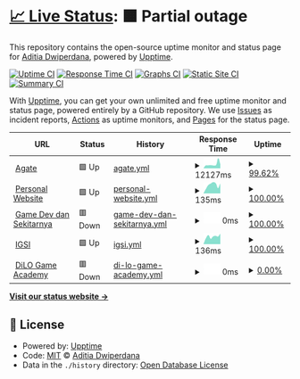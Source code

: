 # [📈 Live Status](https://dwiperdana.github.io/upptime): <!--live status--> **🟧 Partial outage**

This repository contains the open-source uptime monitor and status page for [Aditia Dwiperdana](http://dwiperdana.com), powered by [Upptime](https://github.com/upptime/upptime).

[![Uptime CI](https://github.com/koj-co/upptime/workflows/Uptime%20CI/badge.svg)](https://github.com/koj-co/upptime/actions?query=workflow%3A%22Uptime+CI%22)
[![Response Time CI](https://github.com/koj-co/upptime/workflows/Response%20Time%20CI/badge.svg)](https://github.com/koj-co/upptime/actions?query=workflow%3A%22Response+Time+CI%22)
[![Graphs CI](https://github.com/koj-co/upptime/workflows/Graphs%20CI/badge.svg)](https://github.com/koj-co/upptime/actions?query=workflow%3A%22Graphs+CI%22)
[![Static Site CI](https://github.com/koj-co/upptime/workflows/Static%20Site%20CI/badge.svg)](https://github.com/koj-co/upptime/actions?query=workflow%3A%22Static+Site+CI%22)
[![Summary CI](https://github.com/koj-co/upptime/workflows/Summary%20CI/badge.svg)](https://github.com/koj-co/upptime/actions?query=workflow%3A%22Summary+CI%22)

With [Upptime](https://upptime.js.org), you can get your own unlimited and free uptime monitor and status page, powered entirely by a GitHub repository. We use [Issues](https://github.com/dwiperdana/upptime/issues) as incident reports, [Actions](https://github.com/dwiperdana/upptime/actions) as uptime monitors, and [Pages](https://dwiperdana.github.io/upptime) for the status page.

<!--start: status pages-->
<!-- This summary is generated by Upptime (https://github.com/upptime/upptime) -->
<!-- Do not edit this manually, your changes will be overwritten -->
<!-- prettier-ignore -->
| URL | Status | History | Response Time | Uptime |
| --- | ------ | ------- | ------------- | ------ |
| <img alt="" src="https://icons.duckduckgo.com/ip3/agate.id.ico" height="13"> [Agate](https://agate.id) | 🟩 Up | [agate.yml](https://github.com/dwiperdana/upptime/commits/HEAD/history/agate.yml) | <details><summary><img alt="Response time graph" src="./graphs/agate/response-time-week.png" height="20"> 12127ms</summary><br><a href="https://dwiperdana.github.io/upptime/history/agate"><img alt="Response time 3035" src="https://img.shields.io/endpoint?url=https%3A%2F%2Fraw.githubusercontent.com%2Fdwiperdana%2Fupptime%2FHEAD%2Fapi%2Fagate%2Fresponse-time.json"></a><br><a href="https://dwiperdana.github.io/upptime/history/agate"><img alt="24-hour response time 18323" src="https://img.shields.io/endpoint?url=https%3A%2F%2Fraw.githubusercontent.com%2Fdwiperdana%2Fupptime%2FHEAD%2Fapi%2Fagate%2Fresponse-time-day.json"></a><br><a href="https://dwiperdana.github.io/upptime/history/agate"><img alt="7-day response time 12127" src="https://img.shields.io/endpoint?url=https%3A%2F%2Fraw.githubusercontent.com%2Fdwiperdana%2Fupptime%2FHEAD%2Fapi%2Fagate%2Fresponse-time-week.json"></a><br><a href="https://dwiperdana.github.io/upptime/history/agate"><img alt="30-day response time 6751" src="https://img.shields.io/endpoint?url=https%3A%2F%2Fraw.githubusercontent.com%2Fdwiperdana%2Fupptime%2FHEAD%2Fapi%2Fagate%2Fresponse-time-month.json"></a><br><a href="https://dwiperdana.github.io/upptime/history/agate"><img alt="1-year response time 3144" src="https://img.shields.io/endpoint?url=https%3A%2F%2Fraw.githubusercontent.com%2Fdwiperdana%2Fupptime%2FHEAD%2Fapi%2Fagate%2Fresponse-time-year.json"></a></details> | <details><summary><a href="https://dwiperdana.github.io/upptime/history/agate">99.62%</a></summary><a href="https://dwiperdana.github.io/upptime/history/agate"><img alt="All-time uptime 99.53%" src="https://img.shields.io/endpoint?url=https%3A%2F%2Fraw.githubusercontent.com%2Fdwiperdana%2Fupptime%2FHEAD%2Fapi%2Fagate%2Fuptime.json"></a><br><a href="https://dwiperdana.github.io/upptime/history/agate"><img alt="24-hour uptime 97.37%" src="https://img.shields.io/endpoint?url=https%3A%2F%2Fraw.githubusercontent.com%2Fdwiperdana%2Fupptime%2FHEAD%2Fapi%2Fagate%2Fuptime-day.json"></a><br><a href="https://dwiperdana.github.io/upptime/history/agate"><img alt="7-day uptime 99.62%" src="https://img.shields.io/endpoint?url=https%3A%2F%2Fraw.githubusercontent.com%2Fdwiperdana%2Fupptime%2FHEAD%2Fapi%2Fagate%2Fuptime-week.json"></a><br><a href="https://dwiperdana.github.io/upptime/history/agate"><img alt="30-day uptime 99.91%" src="https://img.shields.io/endpoint?url=https%3A%2F%2Fraw.githubusercontent.com%2Fdwiperdana%2Fupptime%2FHEAD%2Fapi%2Fagate%2Fuptime-month.json"></a><br><a href="https://dwiperdana.github.io/upptime/history/agate"><img alt="1-year uptime 99.99%" src="https://img.shields.io/endpoint?url=https%3A%2F%2Fraw.githubusercontent.com%2Fdwiperdana%2Fupptime%2FHEAD%2Fapi%2Fagate%2Fuptime-year.json"></a></details>
| <img alt="" src="https://icons.duckduckgo.com/ip3/dwiperdana.com.ico" height="13"> [Personal Website](https://dwiperdana.com) | 🟩 Up | [personal-website.yml](https://github.com/dwiperdana/upptime/commits/HEAD/history/personal-website.yml) | <details><summary><img alt="Response time graph" src="./graphs/personal-website/response-time-week.png" height="20"> 135ms</summary><br><a href="https://dwiperdana.github.io/upptime/history/personal-website"><img alt="Response time 146" src="https://img.shields.io/endpoint?url=https%3A%2F%2Fraw.githubusercontent.com%2Fdwiperdana%2Fupptime%2FHEAD%2Fapi%2Fpersonal-website%2Fresponse-time.json"></a><br><a href="https://dwiperdana.github.io/upptime/history/personal-website"><img alt="24-hour response time 157" src="https://img.shields.io/endpoint?url=https%3A%2F%2Fraw.githubusercontent.com%2Fdwiperdana%2Fupptime%2FHEAD%2Fapi%2Fpersonal-website%2Fresponse-time-day.json"></a><br><a href="https://dwiperdana.github.io/upptime/history/personal-website"><img alt="7-day response time 135" src="https://img.shields.io/endpoint?url=https%3A%2F%2Fraw.githubusercontent.com%2Fdwiperdana%2Fupptime%2FHEAD%2Fapi%2Fpersonal-website%2Fresponse-time-week.json"></a><br><a href="https://dwiperdana.github.io/upptime/history/personal-website"><img alt="30-day response time 165" src="https://img.shields.io/endpoint?url=https%3A%2F%2Fraw.githubusercontent.com%2Fdwiperdana%2Fupptime%2FHEAD%2Fapi%2Fpersonal-website%2Fresponse-time-month.json"></a><br><a href="https://dwiperdana.github.io/upptime/history/personal-website"><img alt="1-year response time 149" src="https://img.shields.io/endpoint?url=https%3A%2F%2Fraw.githubusercontent.com%2Fdwiperdana%2Fupptime%2FHEAD%2Fapi%2Fpersonal-website%2Fresponse-time-year.json"></a></details> | <details><summary><a href="https://dwiperdana.github.io/upptime/history/personal-website">100.00%</a></summary><a href="https://dwiperdana.github.io/upptime/history/personal-website"><img alt="All-time uptime 99.99%" src="https://img.shields.io/endpoint?url=https%3A%2F%2Fraw.githubusercontent.com%2Fdwiperdana%2Fupptime%2FHEAD%2Fapi%2Fpersonal-website%2Fuptime.json"></a><br><a href="https://dwiperdana.github.io/upptime/history/personal-website"><img alt="24-hour uptime 100.00%" src="https://img.shields.io/endpoint?url=https%3A%2F%2Fraw.githubusercontent.com%2Fdwiperdana%2Fupptime%2FHEAD%2Fapi%2Fpersonal-website%2Fuptime-day.json"></a><br><a href="https://dwiperdana.github.io/upptime/history/personal-website"><img alt="7-day uptime 100.00%" src="https://img.shields.io/endpoint?url=https%3A%2F%2Fraw.githubusercontent.com%2Fdwiperdana%2Fupptime%2FHEAD%2Fapi%2Fpersonal-website%2Fuptime-week.json"></a><br><a href="https://dwiperdana.github.io/upptime/history/personal-website"><img alt="30-day uptime 100.00%" src="https://img.shields.io/endpoint?url=https%3A%2F%2Fraw.githubusercontent.com%2Fdwiperdana%2Fupptime%2FHEAD%2Fapi%2Fpersonal-website%2Fuptime-month.json"></a><br><a href="https://dwiperdana.github.io/upptime/history/personal-website"><img alt="1-year uptime 100.00%" src="https://img.shields.io/endpoint?url=https%3A%2F%2Fraw.githubusercontent.com%2Fdwiperdana%2Fupptime%2FHEAD%2Fapi%2Fpersonal-website%2Fuptime-year.json"></a></details>
| <img alt="" src="https://icons.duckduckgo.com/ip3/forum.dwiperdana.com.ico" height="13"> [Game Dev dan Sekitarnya](https://forum.dwiperdana.com) | 🟥 Down | [game-dev-dan-sekitarnya.yml](https://github.com/dwiperdana/upptime/commits/HEAD/history/game-dev-dan-sekitarnya.yml) | <details><summary><img alt="Response time graph" src="./graphs/game-dev-dan-sekitarnya/response-time-week.png" height="20"> 0ms</summary><br><a href="https://dwiperdana.github.io/upptime/history/game-dev-dan-sekitarnya"><img alt="Response time 0" src="https://img.shields.io/endpoint?url=https%3A%2F%2Fraw.githubusercontent.com%2Fdwiperdana%2Fupptime%2FHEAD%2Fapi%2Fgame-dev-dan-sekitarnya%2Fresponse-time.json"></a><br><a href="https://dwiperdana.github.io/upptime/history/game-dev-dan-sekitarnya"><img alt="24-hour response time 0" src="https://img.shields.io/endpoint?url=https%3A%2F%2Fraw.githubusercontent.com%2Fdwiperdana%2Fupptime%2FHEAD%2Fapi%2Fgame-dev-dan-sekitarnya%2Fresponse-time-day.json"></a><br><a href="https://dwiperdana.github.io/upptime/history/game-dev-dan-sekitarnya"><img alt="7-day response time 0" src="https://img.shields.io/endpoint?url=https%3A%2F%2Fraw.githubusercontent.com%2Fdwiperdana%2Fupptime%2FHEAD%2Fapi%2Fgame-dev-dan-sekitarnya%2Fresponse-time-week.json"></a><br><a href="https://dwiperdana.github.io/upptime/history/game-dev-dan-sekitarnya"><img alt="30-day response time 0" src="https://img.shields.io/endpoint?url=https%3A%2F%2Fraw.githubusercontent.com%2Fdwiperdana%2Fupptime%2FHEAD%2Fapi%2Fgame-dev-dan-sekitarnya%2Fresponse-time-month.json"></a><br><a href="https://dwiperdana.github.io/upptime/history/game-dev-dan-sekitarnya"><img alt="1-year response time 0" src="https://img.shields.io/endpoint?url=https%3A%2F%2Fraw.githubusercontent.com%2Fdwiperdana%2Fupptime%2FHEAD%2Fapi%2Fgame-dev-dan-sekitarnya%2Fresponse-time-year.json"></a></details> | <details><summary><a href="https://dwiperdana.github.io/upptime/history/game-dev-dan-sekitarnya">100.00%</a></summary><a href="https://dwiperdana.github.io/upptime/history/game-dev-dan-sekitarnya"><img alt="All-time uptime 100.00%" src="https://img.shields.io/endpoint?url=https%3A%2F%2Fraw.githubusercontent.com%2Fdwiperdana%2Fupptime%2FHEAD%2Fapi%2Fgame-dev-dan-sekitarnya%2Fuptime.json"></a><br><a href="https://dwiperdana.github.io/upptime/history/game-dev-dan-sekitarnya"><img alt="24-hour uptime 100.00%" src="https://img.shields.io/endpoint?url=https%3A%2F%2Fraw.githubusercontent.com%2Fdwiperdana%2Fupptime%2FHEAD%2Fapi%2Fgame-dev-dan-sekitarnya%2Fuptime-day.json"></a><br><a href="https://dwiperdana.github.io/upptime/history/game-dev-dan-sekitarnya"><img alt="7-day uptime 100.00%" src="https://img.shields.io/endpoint?url=https%3A%2F%2Fraw.githubusercontent.com%2Fdwiperdana%2Fupptime%2FHEAD%2Fapi%2Fgame-dev-dan-sekitarnya%2Fuptime-week.json"></a><br><a href="https://dwiperdana.github.io/upptime/history/game-dev-dan-sekitarnya"><img alt="30-day uptime 100.00%" src="https://img.shields.io/endpoint?url=https%3A%2F%2Fraw.githubusercontent.com%2Fdwiperdana%2Fupptime%2FHEAD%2Fapi%2Fgame-dev-dan-sekitarnya%2Fuptime-month.json"></a><br><a href="https://dwiperdana.github.io/upptime/history/game-dev-dan-sekitarnya"><img alt="1-year uptime 100.00%" src="https://img.shields.io/endpoint?url=https%3A%2F%2Fraw.githubusercontent.com%2Fdwiperdana%2Fupptime%2FHEAD%2Fapi%2Fgame-dev-dan-sekitarnya%2Fuptime-year.json"></a></details>
| <img alt="" src="https://icons.duckduckgo.com/ip3/game.indigo.id.ico" height="13"> [IGSI](https://game.indigo.id) | 🟩 Up | [igsi.yml](https://github.com/dwiperdana/upptime/commits/HEAD/history/igsi.yml) | <details><summary><img alt="Response time graph" src="./graphs/igsi/response-time-week.png" height="20"> 136ms</summary><br><a href="https://dwiperdana.github.io/upptime/history/igsi"><img alt="Response time 199" src="https://img.shields.io/endpoint?url=https%3A%2F%2Fraw.githubusercontent.com%2Fdwiperdana%2Fupptime%2FHEAD%2Fapi%2Figsi%2Fresponse-time.json"></a><br><a href="https://dwiperdana.github.io/upptime/history/igsi"><img alt="24-hour response time 185" src="https://img.shields.io/endpoint?url=https%3A%2F%2Fraw.githubusercontent.com%2Fdwiperdana%2Fupptime%2FHEAD%2Fapi%2Figsi%2Fresponse-time-day.json"></a><br><a href="https://dwiperdana.github.io/upptime/history/igsi"><img alt="7-day response time 136" src="https://img.shields.io/endpoint?url=https%3A%2F%2Fraw.githubusercontent.com%2Fdwiperdana%2Fupptime%2FHEAD%2Fapi%2Figsi%2Fresponse-time-week.json"></a><br><a href="https://dwiperdana.github.io/upptime/history/igsi"><img alt="30-day response time 249" src="https://img.shields.io/endpoint?url=https%3A%2F%2Fraw.githubusercontent.com%2Fdwiperdana%2Fupptime%2FHEAD%2Fapi%2Figsi%2Fresponse-time-month.json"></a><br><a href="https://dwiperdana.github.io/upptime/history/igsi"><img alt="1-year response time 205" src="https://img.shields.io/endpoint?url=https%3A%2F%2Fraw.githubusercontent.com%2Fdwiperdana%2Fupptime%2FHEAD%2Fapi%2Figsi%2Fresponse-time-year.json"></a></details> | <details><summary><a href="https://dwiperdana.github.io/upptime/history/igsi">100.00%</a></summary><a href="https://dwiperdana.github.io/upptime/history/igsi"><img alt="All-time uptime 87.25%" src="https://img.shields.io/endpoint?url=https%3A%2F%2Fraw.githubusercontent.com%2Fdwiperdana%2Fupptime%2FHEAD%2Fapi%2Figsi%2Fuptime.json"></a><br><a href="https://dwiperdana.github.io/upptime/history/igsi"><img alt="24-hour uptime 100.00%" src="https://img.shields.io/endpoint?url=https%3A%2F%2Fraw.githubusercontent.com%2Fdwiperdana%2Fupptime%2FHEAD%2Fapi%2Figsi%2Fuptime-day.json"></a><br><a href="https://dwiperdana.github.io/upptime/history/igsi"><img alt="7-day uptime 100.00%" src="https://img.shields.io/endpoint?url=https%3A%2F%2Fraw.githubusercontent.com%2Fdwiperdana%2Fupptime%2FHEAD%2Fapi%2Figsi%2Fuptime-week.json"></a><br><a href="https://dwiperdana.github.io/upptime/history/igsi"><img alt="30-day uptime 100.00%" src="https://img.shields.io/endpoint?url=https%3A%2F%2Fraw.githubusercontent.com%2Fdwiperdana%2Fupptime%2FHEAD%2Fapi%2Figsi%2Fuptime-month.json"></a><br><a href="https://dwiperdana.github.io/upptime/history/igsi"><img alt="1-year uptime 99.95%" src="https://img.shields.io/endpoint?url=https%3A%2F%2Fraw.githubusercontent.com%2Fdwiperdana%2Fupptime%2FHEAD%2Fapi%2Figsi%2Fuptime-year.json"></a></details>
| <img alt="" src="https://icons.duckduckgo.com/ip3/academy.dilo.id.ico" height="13"> [DiLO Game Academy](https://academy.dilo.id) | 🟥 Down | [di-lo-game-academy.yml](https://github.com/dwiperdana/upptime/commits/HEAD/history/di-lo-game-academy.yml) | <details><summary><img alt="Response time graph" src="./graphs/di-lo-game-academy/response-time-week.png" height="20"> 0ms</summary><br><a href="https://dwiperdana.github.io/upptime/history/di-lo-game-academy"><img alt="Response time 0" src="https://img.shields.io/endpoint?url=https%3A%2F%2Fraw.githubusercontent.com%2Fdwiperdana%2Fupptime%2FHEAD%2Fapi%2Fdi-lo-game-academy%2Fresponse-time.json"></a><br><a href="https://dwiperdana.github.io/upptime/history/di-lo-game-academy"><img alt="24-hour response time 0" src="https://img.shields.io/endpoint?url=https%3A%2F%2Fraw.githubusercontent.com%2Fdwiperdana%2Fupptime%2FHEAD%2Fapi%2Fdi-lo-game-academy%2Fresponse-time-day.json"></a><br><a href="https://dwiperdana.github.io/upptime/history/di-lo-game-academy"><img alt="7-day response time 0" src="https://img.shields.io/endpoint?url=https%3A%2F%2Fraw.githubusercontent.com%2Fdwiperdana%2Fupptime%2FHEAD%2Fapi%2Fdi-lo-game-academy%2Fresponse-time-week.json"></a><br><a href="https://dwiperdana.github.io/upptime/history/di-lo-game-academy"><img alt="30-day response time 0" src="https://img.shields.io/endpoint?url=https%3A%2F%2Fraw.githubusercontent.com%2Fdwiperdana%2Fupptime%2FHEAD%2Fapi%2Fdi-lo-game-academy%2Fresponse-time-month.json"></a><br><a href="https://dwiperdana.github.io/upptime/history/di-lo-game-academy"><img alt="1-year response time 0" src="https://img.shields.io/endpoint?url=https%3A%2F%2Fraw.githubusercontent.com%2Fdwiperdana%2Fupptime%2FHEAD%2Fapi%2Fdi-lo-game-academy%2Fresponse-time-year.json"></a></details> | <details><summary><a href="https://dwiperdana.github.io/upptime/history/di-lo-game-academy">0.00%</a></summary><a href="https://dwiperdana.github.io/upptime/history/di-lo-game-academy"><img alt="All-time uptime 27.60%" src="https://img.shields.io/endpoint?url=https%3A%2F%2Fraw.githubusercontent.com%2Fdwiperdana%2Fupptime%2FHEAD%2Fapi%2Fdi-lo-game-academy%2Fuptime.json"></a><br><a href="https://dwiperdana.github.io/upptime/history/di-lo-game-academy"><img alt="24-hour uptime 0.00%" src="https://img.shields.io/endpoint?url=https%3A%2F%2Fraw.githubusercontent.com%2Fdwiperdana%2Fupptime%2FHEAD%2Fapi%2Fdi-lo-game-academy%2Fuptime-day.json"></a><br><a href="https://dwiperdana.github.io/upptime/history/di-lo-game-academy"><img alt="7-day uptime 0.00%" src="https://img.shields.io/endpoint?url=https%3A%2F%2Fraw.githubusercontent.com%2Fdwiperdana%2Fupptime%2FHEAD%2Fapi%2Fdi-lo-game-academy%2Fuptime-week.json"></a><br><a href="https://dwiperdana.github.io/upptime/history/di-lo-game-academy"><img alt="30-day uptime 1.38%" src="https://img.shields.io/endpoint?url=https%3A%2F%2Fraw.githubusercontent.com%2Fdwiperdana%2Fupptime%2FHEAD%2Fapi%2Fdi-lo-game-academy%2Fuptime-month.json"></a><br><a href="https://dwiperdana.github.io/upptime/history/di-lo-game-academy"><img alt="1-year uptime 0.00%" src="https://img.shields.io/endpoint?url=https%3A%2F%2Fraw.githubusercontent.com%2Fdwiperdana%2Fupptime%2FHEAD%2Fapi%2Fdi-lo-game-academy%2Fuptime-year.json"></a></details>

<!--end: status pages-->

[**Visit our status website →**](https://dwiperdana.github.io/upptime)

## 📄 License

- Powered by: [Upptime](https://github.com/upptime/upptime)
- Code: [MIT](./LICENSE) © [Aditia Dwiperdana](http://dwiperdana.com)
- Data in the `./history` directory: [Open Database License](https://opendatacommons.org/licenses/odbl/1-0/)
